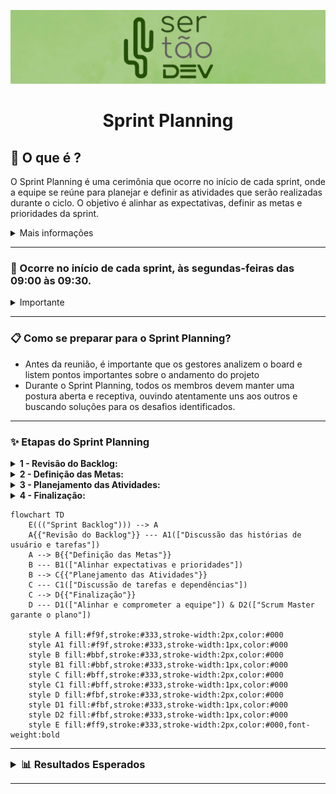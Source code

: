 ![](./img/capa-sertao-dev.jpeg)

<h1 style="text-align: center">Sprint Planning</h1>

## 🚀 O que é ?

O Sprint Planning é uma cerimônia que ocorre no início de cada sprint, onde a equipe se reúne para planejar e definir as atividades que serão realizadas durante o ciclo. O objetivo é alinhar as expectativas, definir as metas e prioridades da sprint.

<details>
  <summary>Mais informações</summary>

- Nesta reunião participam os responsáveis pelo projeto, o Product Owner, o Scrum Master e o Product Manager.
- O Sprint Planning é uma prática comum em equipes ágeis e representa uma oportunidade para que os gestores façam o planejamento do projeto.
</details>

---

### 📆	Ocorre no início de cada sprint, às segundas-feiras das 09:00 às 09:30.

<details>
  <summary>Importante</summary>

- **O Product Owner, o Scrum Master e o Product Manager são responsáveis por conduzir a reunião, portanto é importante que estejam presentes e preparados para liderar as discussões.**
- **A duração do Sprint Planning pode variar de acordo com a complexidade do projeto e a quantidade de itens a serem discutidos.**
</details>

---

### 📋 Como se preparar para o Sprint Planning?

- Antes da reunião, é importante que os gestores analizem o board e listem pontos importantes sobre o andamento do projeto
- Durante o Sprint Planning, todos os membros devem manter uma postura aberta e receptiva, ouvindo atentamente uns aos outros e buscando soluções para os desafios identificados.

---

### ✨	Etapas do Sprint Planning

<details>
  <summary style="font-size: 1.0em; font-weight: bold;">1 - Revisão do Backlog:</summary>

- Iniciamos o Sprint Planning com uma revisão do backlog do produto, discutindo as histórias de usuário e as tarefas que serão realizadas durante a sprint.
</details>

<details>
  <summary style="font-size: 1.0em; font-weight: bold;">2 - Definição das Metas:</summary>

- Após a revisão do backlog, definimos as metas e prioridades da sprint, alinhando as expectativas.
</details>

<details>
  <summary style="font-size: 1.0em; font-weight: bold;">3 - Planejamento das Atividades:</summary>

- Durante o planejamento, discutimos as tarefas que serão realizadas e definimos as dependências entre as atividades.
</details>

<details>
  <summary style="font-size: 1.0em; font-weight: bold;">4 - Finalização:</summary>

- Ao final do Sprint Planning, todos os membros da equipe devem estar alinhados e comprometidos com as metas e atividades definidas, garantindo o sucesso da sprint.
- **O Scrum Master é responsável por garantir que o time siga o plano estabelecido, removendo impedimentos e mantendo a equipe focada.**
</details>

```mermaid
flowchart TD
    E((("Sprint Backlog"))) --> A
    A{{"Revisão do Backlog"}} --- A1(["Discussão das histórias de usuário e tarefas"])
    A --> B{{"Definição das Metas"}}
    B --- B1(["Alinhar expectativas e prioridades"])
    B --> C{{"Planejamento das Atividades"}}
    C --- C1(["Discussão de tarefas e dependências"])
    C --> D{{"Finalização"}}
    D --- D1(["Alinhar e comprometer a equipe"]) & D2(["Scrum Master garante o plano"])

    style A fill:#f9f,stroke:#333,stroke-width:2px,color:#000
    style A1 fill:#f9f,stroke:#333,stroke-width:1px,color:#000
    style B fill:#bbf,stroke:#333,stroke-width:2px,color:#000
    style B1 fill:#bbf,stroke:#333,stroke-width:1px,color:#000
    style C fill:#bff,stroke:#333,stroke-width:2px,color:#000
    style C1 fill:#bff,stroke:#333,stroke-width:1px,color:#000
    style D fill:#fbf,stroke:#333,stroke-width:2px,color:#000
    style D1 fill:#fbf,stroke:#333,stroke-width:1px,color:#000
    style D2 fill:#fbf,stroke:#333,stroke-width:1px,color:#000
    style E fill:#ff9,stroke:#333,stroke-width:2px,color:#000,font-weight:bold
```

---


<details>
  <summary style="font-size: 1.17em; font-weight: bold;">📊 Resultados Esperados</summary>

- **Definição das metas e prioridades da sprint.**
- **Alinhamento das expectativas e comprometimento com o sucesso do projeto.**
- **Identificação de dependências e impedimentos que possam afetar o andamento da sprint.**
</details>

---
